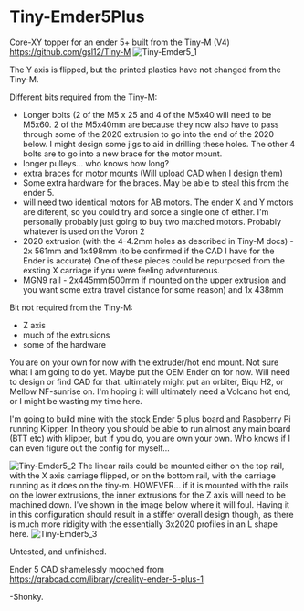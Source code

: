
# Tiny-Emder5Plus
Core-XY topper for an ender 5+ built from the Tiny-M (V4) https://github.com/gsl12/Tiny-M 
![Tiny-Emder5_1](https://user-images.githubusercontent.com/88253304/128261054-d3563549-79d8-4654-bcef-58df6ae0884f.png)

The Y axis is flipped, but the printed plastics have not changed from the Tiny-M. 

Different bits required from the Tiny-M:
* Longer bolts (2 of the M5 x 25 and 4 of the M5x40 will need to be M5x60. 2 of the M5x40mm are because they now also have to pass through some of the 2020 extrusion to go into the end of the 2020 below. I might design some jigs to aid in drilling these holes. The other 4 bolts are to go into a new brace for the motor mount.
* longer pulleys... who knows how long?
* extra braces for motor mounts (Will upload CAD when I design them)
* Some extra hardware for the braces. May be able to steal this from the ender 5.
* will need two identical motors for AB motors. The ender X and Y motors are diferent, so you could try and sorce a single one of either. I'm personally probably just going to buy two matched motors. Probably whatever is used on the Voron 2
* 2020 extrusion (with the 4-4.2mm holes as described in Tiny-M docs) - 2x 561mm and 1x498mm (to be confirmed if the CAD I have for the Ender is accurate) One of these pieces could be repurposed from the exsting X carriage if you were feeling adventureous. 
* MGN9 rail - 2x445mm(500mm if mounted on the upper extrusion and you want some extra travel distance for some reason) and 1x 438mm


Bit not required from the Tiny-M:
* Z axis
* much of the extrusions
* some of the hardware

You are on your own for now with the extruder/hot end mount. Not sure what I am going to do yet. Maybe put the OEM Ender on for now. Will need to design or find CAD for that. ultimately might put an orbiter, Biqu H2, or Mellow NF-sunrise on. I'm hoping it will ultimately need a Volcano hot end, or I might be wasting my time here.


I'm going to build mine with the stock Ender 5 plus board and Raspberry Pi running Klipper. In theory you should be able to run almost any main board (BTT etc) with klipper, but if you do, you are own your own. Who knows if I can even figure out the config for myself... 


![Tiny-Emder5_2](https://user-images.githubusercontent.com/88253304/128361120-4be30d8a-43f2-4d9f-8159-d41705b5a592.png)
The linear rails could be mounted either on the top rail, with the X axis carriage flipped, or on the bottom rail, with the carriage running as it does on the tiny-m. HOWEVER... if it is mounted with the rails on the lower extrusions, the inner extrusions for the Z axis will need to be machined down. I've shown in the image below where it will foul. Having it in this configuration should result in a stiffer overall design though, as there is much more ridigity with the essentially 3x2020 profiles in an L shape here.
![Tiny-Emder5_3](https://user-images.githubusercontent.com/88253304/128361130-9e390330-764f-4885-954e-613fd8093db2.png)

Untested, and unfinished.

Ender 5 CAD shamelessly mooched from https://grabcad.com/library/creality-ender-5-plus-1

-Shonky.

